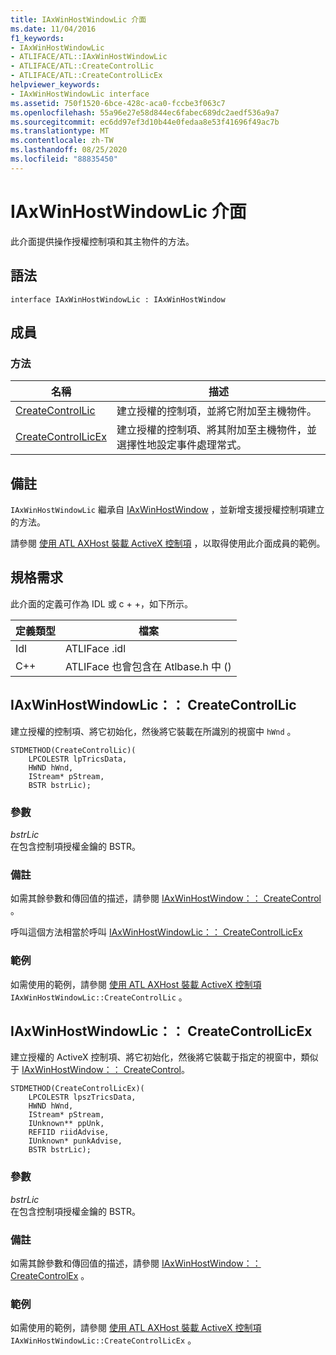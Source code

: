 ```yaml
---
title: IAxWinHostWindowLic 介面
ms.date: 11/04/2016
f1_keywords:
- IAxWinHostWindowLic
- ATLIFACE/ATL::IAxWinHostWindowLic
- ATLIFACE/ATL::CreateControlLic
- ATLIFACE/ATL::CreateControlLicEx
helpviewer_keywords:
- IAxWinHostWindowLic interface
ms.assetid: 750f1520-6bce-428c-aca0-fccbe3f063c7
ms.openlocfilehash: 55a96e27e58d844ec6fabec689dc2aedf536a9a7
ms.sourcegitcommit: ec6dd97ef3d10b44e0fedaa8e53f41696f49ac7b
ms.translationtype: MT
ms.contentlocale: zh-TW
ms.lasthandoff: 08/25/2020
ms.locfileid: "88835450"
---
```

# <a name="iaxwinhostwindowlic-interface"></a>IAxWinHostWindowLic 介面

此介面提供操作授權控制項和其主物件的方法。

## <a name="syntax"></a>語法

```
interface IAxWinHostWindowLic : IAxWinHostWindow
```

## <a name="members"></a>成員

### <a name="methods"></a>方法

|名稱|描述|
|-|-|
|[CreateControlLic](#createcontrollic)|建立授權的控制項，並將它附加至主機物件。|
|[CreateControlLicEx](#createcontrollicex)|建立授權的控制項、將其附加至主機物件，並選擇性地設定事件處理常式。|

## <a name="remarks"></a>備註

`IAxWinHostWindowLic` 繼承自 [IAxWinHostWindow](../../atl/reference/iaxwinhostwindow-interface.md) ，並新增支援授權控制項建立的方法。

請參閱 [使用 ATL AXHost 裝載 ActiveX 控制項](../../atl/hosting-activex-controls-using-atl-axhost.md) ，以取得使用此介面成員的範例。

## <a name="requirements"></a>規格需求

此介面的定義可作為 IDL 或 c + +，如下所示。

|定義類型|檔案|
|---------------------|----------|
|Idl|ATLIFace .idl|
|C++|ATLIFace 也會包含在 Atlbase.h 中 () |

## <a name="iaxwinhostwindowliccreatecontrollic"></a><a name="createcontrollic"></a> IAxWinHostWindowLic：： CreateControlLic

建立授權的控制項、將它初始化，然後將它裝載在所識別的視窗中 `hWnd` 。

```
STDMETHOD(CreateControlLic)(
    LPCOLESTR lpTricsData,
    HWND hWnd,
    IStream* pStream,
    BSTR bstrLic);
```

### <a name="parameters"></a>參數

*bstrLic*<br/>
在包含控制項授權金鑰的 BSTR。

### <a name="remarks"></a>備註

如需其餘參數和傳回值的描述，請參閱 [IAxWinHostWindow：： CreateControl](../../atl/reference/iaxwinhostwindow-interface.md#createcontrol) 。

呼叫這個方法相當於呼叫 [IAxWinHostWindowLic：： CreateControlLicEx](#createcontrollicex)

### <a name="example"></a>範例

如需使用的範例，請參閱 [使用 ATL AXHost 裝載 ActiveX 控制項](../../atl/hosting-activex-controls-using-atl-axhost.md) `IAxWinHostWindowLic::CreateControlLic` 。

## <a name="iaxwinhostwindowliccreatecontrollicex"></a><a name="createcontrollicex"></a> IAxWinHostWindowLic：： CreateControlLicEx

建立授權的 ActiveX 控制項、將它初始化，然後將它裝載于指定的視窗中，類似于 [IAxWinHostWindow：： CreateControl](../../atl/reference/iaxwinhostwindow-interface.md#createcontrol)。

```
STDMETHOD(CreateControlLicEx)(
    LPCOLESTR lpszTricsData,
    HWND hWnd,
    IStream* pStream,
    IUnknown** ppUnk,
    REFIID riidAdvise,
    IUnknown* punkAdvise,
    BSTR bstrLic);
```

### <a name="parameters"></a>參數

*bstrLic*<br/>
在包含控制項授權金鑰的 BSTR。

### <a name="remarks"></a>備註

如需其餘參數和傳回值的描述，請參閱 [IAxWinHostWindow：： CreateControlEx](../../atl/reference/iaxwinhostwindow-interface.md#createcontrolex) 。

### <a name="example"></a>範例

如需使用的範例，請參閱 [使用 ATL AXHost 裝載 ActiveX 控制項](../../atl/hosting-activex-controls-using-atl-axhost.md) `IAxWinHostWindowLic::CreateControlLicEx` 。
